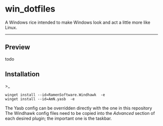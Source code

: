﻿# win_dotfiles
A Windows rice intended to make Windows look and act a little more like Linux.

---
## Preview
todo

## Installation

\>_
```
winget install --id=RamenSoftware.Windhawk  -e
winget install --id=AmN.yasb  -e
```
The Yasb config can be overridden directly with the one in this repository
The Windhawk config files need to be copied into the *Advanced* section of each desired plugin; the important one is the taskbar.
